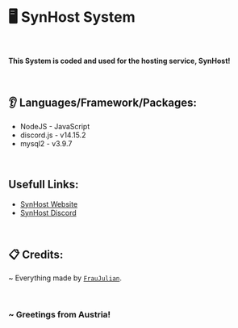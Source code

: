 # 🖥️ SynHost System

<br>

**This System is coded and used for the hosting service, SynHost!**

<br>

## 👂 Languages/Framework/Packages:
- NodeJS - JavaScript
- discord.js - v14.15.2
- mysql2 - v3.9.7

<br>

## Usefull Links:
- [SynHost Website](https://synhost.de/)
- [SynHost Discord](https://discord.gg/ByJhNavpsd)

<br>

## 📋 Credits:
~ Everything made by [`FrauJulian`](https://github.com/FrauJulian). <br>

<br>

### ~ Greetings from Austria!

